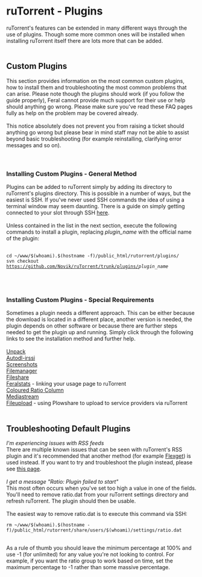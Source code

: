 <h1>ruTorrent - Plugins</h1>

        
ruTorrent&#x27;s features can be extended in many different ways through the use of plugins. Though some more common ones will be installed when installing ruTorrent itself there are lots more that can be added.<br>
<br>
<h2>Custom Plugins</h2>This section provides information on the most common custom plugins, how to install them and troubleshooting the most common problems that can arise. Please note though the plugins should work (if you follow the guide properly), Feral cannot provide much support for their use or help should anything go wrong. Please make sure you&#x27;ve read these FAQ pages fully as help on the problem may be covered already.<br>
<br>
This notice absolutely does not prevent you from raising a ticket should anything go wrong but please bear in mind staff may not be able to assist beyond basic troubleshooting (for example reinstalling, clarifying error messages and so on).<br>
<br>
<br>
<h3>Installing Custom Plugins - General Method</h3>Plugins can be added to ruTorrent simply by adding its directory to ruTorrent&#x27;s plugins directory. This is possible in a number of ways, but the easiest is SSH. If you&#x27;ve never used SSH commands the idea of using a terminal window may seem daunting. There is a guide on simply getting connected to your slot through SSH <a href="https://www.feralhosting.com/faq/view?question=12">here</a>.<br>
<br>
Unless contained in the list in the next section, execute the following commands to install a plugin, replacing <em>plugin_name</em> with the official name of the plugin:<br>
<br>
<pre><code>cd ~&#x2F;www&#x2F;$(whoami).$(hostname -f)&#x2F;public_html&#x2F;rutorrent&#x2F;plugins&#x2F;
svn checkout <a href="https://github.com/Novik/ruTorrent/trunk/plugins/">https:&#x2F;&#x2F;github.com&#x2F;Novik&#x2F;ruTorrent&#x2F;trunk&#x2F;plugins&#x2F;</a><em>plugin_name</em>
</code></pre><br>
<br>
<h3>Installing Custom Plugins - Special Requirements</h3> Sometimes a plugin needs a different approach. This can be either because the download is located in a different place, another version is needed, the plugin depends on other software or because there are further steps needed to get the plugin up and running. Simply click through the following links to see the installation method and further help.<br>
<br>
<a href="https://www.feralhosting.com/faq/view?question=337">Unpack</a><br>
<a href="https://www.feralhosting.com/faq/view?question=142">Autodl-irssi</a><br>
<a href="https://www.feralhosting.com/faq/view?question=328">Screenshots</a><br>
<a href="https://www.feralhosting.com/faq/view?question=330">Filemanager</a><br>
<a href="https://www.feralhosting.com/faq/view?question=210">Fileshare</a><br>
<a href="https://www.feralhosting.com/faq/view?question=126">Feralstats</a> - linking your usage page to ruTorrent<br>
<a href="https://www.feralhosting.com/faq/view?question=184">Coloured Ratio Column</a><br>
<a href="https://www.feralhosting.com/faq/view?question=209">Mediastream</a><br>
<a href="https://www.feralhosting.com/faq/view?question=331">Fileupload</a> - using Plowshare to upload to service providers via ruTorrent<br>
<br>
<h2>Troubleshooting Default Plugins</h2><em>I&#x27;m experiencing issues with RSS feeds</em><br>
There are multiple known issues that can be seen with ruTorrent&#x27;s RSS plugin and it&#x27;s recommended that another method (for example <a href="https://www.feralhosting.com/faq/view?question=234">Flexget</a>) is used instead. If you want to try and troubleshoot the plugin instead, please see <a href="https://www.feralhosting.com/faq/view?question=162">this page</a>.<br>
<br>
<em>I get a message &quot;Ratio: Plugin failed to start&quot;</em><br>
This most often occurs when you&#x27;ve set too high a value in one of the fields. You&#x27;ll need to remove ratio.dat from your ruTorrent settings directory and refresh ruTorrent. The plugin should then be usable.<br>
<br>
The easiest way to remove ratio.dat is to execute this command via SSH:<br>
<pre><code>rm ~&#x2F;www&#x2F;$(whoami).$(hostname -f)&#x2F;public_html&#x2F;rutorrent&#x2F;share&#x2F;users&#x2F;$(whoami)&#x2F;settings&#x2F;ratio.dat</code></pre><br>
As a rule of thumb you should leave the minimum percentage at 100% and use -1 (for unlimited) for any value you&#x27;re not looking to control. For example, if you want the ratio group to work based on time, set the maximum percentage to -1 rather than some massive percentage.<br>
<br>
